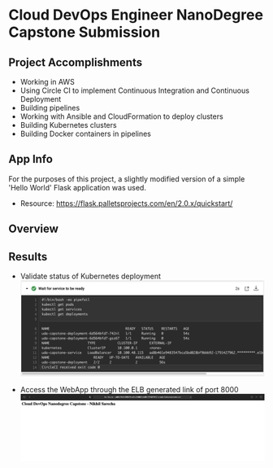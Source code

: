 # Cloud DevOps Engineer NanoDegree Capstone Submission

## Project Accomplishments

- Working in AWS
- Using Circle CI to implement Continuous Integration and Continuous Deployment
- Building pipelines
- Working with Ansible and CloudFormation to deploy clusters
- Building Kubernetes clusters
- Building Docker containers in pipelines

## App Info

For the purposes of this project, a slightly modified version of a simple 'Hello World' Flask application was used.
- Resource: https://flask.palletsprojects.com/en/2.0.x/quickstart/

## Overview


## Results

- Validate status of Kubernetes deployment
![alt text](https://github.com/nikhilsarecha/uda-capstone/blob/e6edd377af8449f831190003100145773438558a/screenshots/testing-deployment.png)

- Access the WebApp through the ELB generated link of port 8000
![alt text](https://github.com/nikhilsarecha/uda-capstone/blob/50cddd2b718405453fdc6986d945a79ce77ef501/screenshots/app.png)